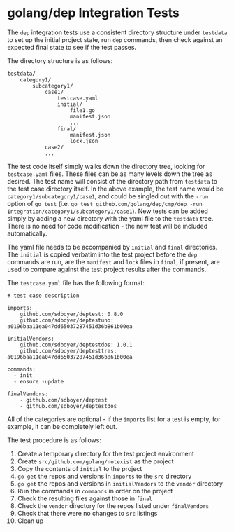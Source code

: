 # golang/dep Integration Tests

The `dep` integration tests use a consistent directory structure under `testdata` to set up the initial project state, run `dep` commands, then check against an expected final state to see if the test passes.

The directory structure is as follows:

    testdata/
        category1/
            subcategory1/
                case1/
                    testcase.yaml
                    initial/
                        file1.go
                        manifest.json
                        ...
                    final/
                        manifest.json
                        lock.json
                case2/
                ...

The test code itself simply walks down the directory tree, looking for `testcase.yaml` files.  These files can be as many levels down the tree as desired.  The test name will consist of the directory path from `testdata` to the test case directory itself.  In the above example, the test name would be `category1/subcategory1/case1`, and could be singled out with the `-run` option of `go test` (i.e. `go test github.com/golang/dep/cmp/dep -run Integration/category1/subcategory1/case1`).  New tests can be added simply by adding a new directory with the yaml file to the `testdata` tree.  There is no need for code modification - the new test will be included automatically.

The yaml file needs to be accompanied by `initial` and `final` directories. The `initial` is copied verbatim into the test project before the `dep` commands are run, are the `manifest` and `lock` files in `final`, if present, are used to compare against the test project results after the commands.

The `testcase.yaml` file has the following format:

    # test case description

    imports:
        github.com/sdboyer/deptest: 0.8.0
        github.com/sdboyer/deptestuno: a0196baa11ea047dd65037287451d36b861b00ea

    initialVendors:
        github.com/sdboyer/deptestdos: 1.0.1
        github.com/sdboyer/deptesttres: a0196baa11ea047dd65037287451d36b861b00ea

    commands:
      - init
      - ensure -update

    finalVendors:
        - github.com/sdboyer/deptest
        - github.com/sdboyer/deptestdos

All of the categories are optional - if the `imports` list for a test is empty, for example, it can be completely left out.

The test procedure is as follows:

1. Create a temporary directory for the test project environment
2. Create `src/github.com/golang/notexist` as the project
3. Copy the contents of `initial` to the project
4. `go get` the repos and versions in `imports` to the `src` directory
5. `go get` the repos and versions in `initialVendors` to the `vendor` directory
6. Run the commands in `commands` in order on the project
7. Check the resulting files against those in `final`
8. Check the `vendor` directory for the repos listed under `finalVendors`
9. Check that there were no changes to `src` listings
10.  Clean up
